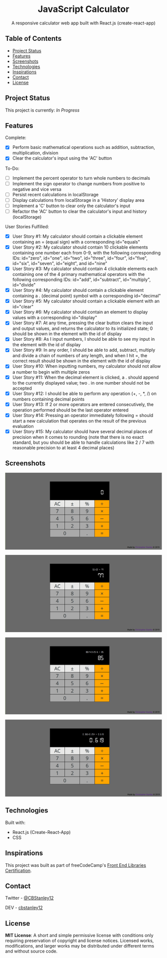 <h1 align="center">JavaScript Calculator</h1>
<p align="center">A responsive calculator web app built with React.js (create-react-app)</p>

## Table of Contents
* [Project Status](#project-status)
* [Features](#features)
* [Screenshots](#screenshots)
* [Technologies](#technologies)
* [Inspirations](#inspirations)
* [Contact](#contact)
* [License](#license)

## Project Status
This project is currently: _In Progress_

## Features
Complete:
- [X] Perform basic mathematical operations such as addition, subtraction, multiplication, division
- [X] Clear the calculator's input using the 'AC' button

To-Do:
- [ ] Implement the percent operator to turn whole numbers to decimals
- [ ] Implement the sign operator to change numbers from positive to negative and vice versa
- [ ] Persist recent calculations in localStorage
- [ ] Display calculations from localStorage in a 'History' display area
- [ ] Implement a 'C' button to clear only the calculator's input
- [ ] Refactor the 'AC' button to clear the calculator's input and history (localStorage)

User Stories Fulfilled:

- [X] User Story #1: My calculator should contain a clickable element containing an = (equal sign) with a corresponding id="equals"
- [X] User Story #2: My calculator should contain 10 clickable elements containing one number each from 0-9, with the following corresponding IDs: id="zero", id="one", id="two", id="three", id="four", id="five", id="six", id="seven", id="eight", and id="nine"
- [X] User Story #3: My calculator should contain 4 clickable elements each containing one of the 4 primary mathematical operators with the following corresponding IDs: id="add", id="subtract", id="multiply", id="divide"
- [X] User Story #4: My calculator should contain a clickable element containing a . (decimal point) symbol with a corresponding id="decimal"
- [X] User Story #5: My calculator should contain a clickable element with an id="clear"
- [X] User Story #6: My calculator should contain an element to display values with a corresponding id="display"
- [X] User Story #7: At any time, pressing the clear button clears the input and output values, and returns the calculator to its initialized state; 0 should be shown in the element with the id of display
- [X] User Story #8: As I input numbers, I should be able to see my input in the element with the id of display
- [X] User Story #9: In any order, I should be able to add, subtract, multiply and divide a chain of numbers of any length, and when I hit =, the correct result should be shown in the element with the id of display
- [X] User Story #10: When inputting numbers, my calculator should not allow a number to begin with multiple zeros
- [X] User Story #11: When the decimal element is clicked, a . should append to the currently displayed value; two . in one number should not be accepted
- [X] User Story #12: I should be able to perform any operation (+, -, *, /) on numbers containing decimal points
- [X] User Story #13: If 2 or more operators are entered consecutively, the operation performed should be the last operator entered
- [X] User Story #14: Pressing an operator immediately following = should start a new calculation that operates on the result of the previous evaluation
- [X] User Story #15: My calculator should have several decimal places of precision when it comes to rounding (note that there is no exact standard, but you should be able to handle calculations like 2 / 7 with reasonable precision to at least 4 decimal places)

## Screenshots
![React Calculator Screenshot](./public/images/react-calc1.png)

![React Calculator - Example Screenshot One](./public/images/react-calc2.png)

![React Calculator - Example Screenshot Two](./public/images/react-calc3.png)

![React Calculator - Example Screenshot Three](./public/images/react-calc4.png)

## Technologies
Built with:
* React.js (Create-React-App)
* CSS

## Inspirations
This project was built as part of freeCodeCamp's [Front End Libraries Certification](https://learn.freecodecamp.org/front-end-libraries/front-end-libraries-projects/build-a-javascript-calculator).

## Contact
Twitter - [@CBStanley12](https://twitter.com/CBStanley12)

DEV - [cbstanley12](https://dev.to/cbstanley12)

## License
**MIT License**: 
A short and simple permissive license with conditions only requiring preservation of copyright and license notices. Licensed works, modifications, and larger works may be distributed under different terms and without source code.
